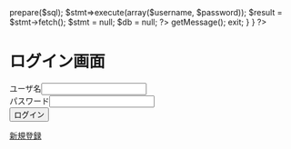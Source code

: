 <?php

$err_msg = "";

if (isset($_POST['login'])) {
  $username = $_POST['username'];
  $password = $_POST['password'];
  try {
    $db = new PDO('mysql:host=localhost:dbname=sample', 'watanabe', 'root');
    $sql = 'select count(*) from users where username=? and password=?';
    $stmt = $db=>prepare($sql);
    $stmt=>execute(array($username, $password));
    $result = $stmt->fetch();
    $stmt = null;
    $db = null;
?>
<?php
    if ($result[0] != 0) {
      header('Location: http://localhost:8080/home.php');
      exit;
    } else {
      $err_msg = "ユーザ名またはパスワードが誤りです。";
    }
  } catch (PDOException $e) {
    echo $e->getMessage();
    exit;
  }
}

?>

<!DOCTYPE html>
<html>
<head>
  <meta charset="utf=8">
  <title>ログイン画面</title>
</head>
<body>

<h1>ログイン画面</h1>
<form action="" method="POST">
  ユーザ名<input type="text" name="username" value=""><br>
  パスワード<input type="password" name="password" value=""><br>
  <input type="submit" name="login" value="ログイン">
</form>
<a href="signin.php">新規登録</a>

</body>
</html>
